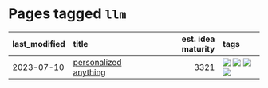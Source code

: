 # Pages tagged `llm`

|last_modified|title|est. idea maturity|tags
|:---|:---|---:|:---|
|2023-07-10|[personalized anything](../personalized_anything.md)|3321|[![](https://img.shields.io/badge/tag-gdpr_data_export-496a1)](../tags/gdpr_data_export.md) [![](https://img.shields.io/badge/tag-llm-683f3)](../tags/llm.md) [![](https://img.shields.io/badge/tag-personalization-96bcc)](../tags/personalization.md) [![](https://img.shields.io/badge/tag-productivity-77485f)](../tags/productivity.md)|